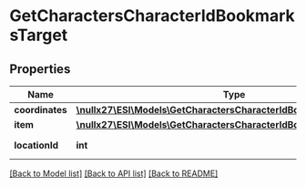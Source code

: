 # GetCharactersCharacterIdBookmarksTarget

## Properties
Name | Type | Description | Notes
------------ | ------------- | ------------- | -------------
**coordinates** | [**\nullx27\ESI\Models\GetCharactersCharacterIdBookmarksCoordinates**](GetCharactersCharacterIdBookmarksCoordinates.md) |  | [optional] 
**item** | [**\nullx27\ESI\Models\GetCharactersCharacterIdBookmarksItem**](GetCharactersCharacterIdBookmarksItem.md) |  | [optional] 
**locationId** | **int** | location_id integer | 

[[Back to Model list]](../README.md#documentation-for-models) [[Back to API list]](../README.md#documentation-for-api-endpoints) [[Back to README]](../README.md)


